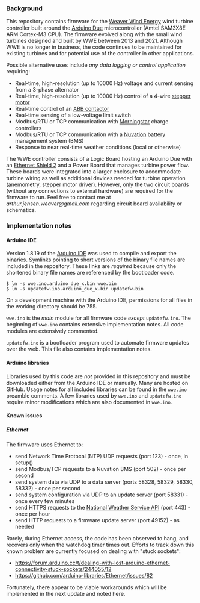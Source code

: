 ### Background
This repository contains firmware for the [Weaver Wind Energy](https://www.arthurjweaver.net/weaver-wind-energy/) wind turbine controller
built around the [Arduino Due](https://store-usa.arduino.cc/products/arduino-due?selectedStore=us) microcontroller (Amtel SAM3X8E ARM Cortex-M3 CPU). The firmware evolved along with the small wind turbines designed and built by WWE between 2013 and 2021. Although WWE is no longer in business, the code continues to be maintained for existing turbines and for potential use of the controller in other applications. 

Possible alternative uses include _any data logging or control application_ requiring:
- Real-time, high-resolution (up to 10000 Hz) voltage and current sensing from a 3-phase alternator
- Real-time, high-resolution (up to 10000 Hz) control of a 4-wire [stepper motor](https://www.anaheimautomation.com/products/stepper/stepper-motor-item.php?sID=42&pt=i&tID=81&cID=19)
- Real-time control of an [ABB contactor](https://new.abb.com/products/1SBL177501R1100/af16-22-00-11)
- Real-time sensing of a low-voltage limit switch
- Modbus/RTU or TCP communication with [Morningstar](https://www.morningstarcorp.com/) charge controllers
- Modbus/RTU or TCP communication with a [Nuvation](https://www.nuvationenergy.com/) battery management system (BMS)
- Response to near real-time weather conditions (local or otherwise)

The WWE controller consists of a Logic Board hosting an Arduino Due with an [Ethernet Shield 2](https://store-usa.arduino.cc/products/arduino-ethernet-shield-2?selectedStore=us) and a Power Board that manages turbine power flow. These boards were integrated into a larger enclosure to accommodate turbine wiring as well as additional devices needed for turbine operation (anemometry, stepper motor driver). However, only the two circuit boards (without any connections to external hardware) are required for the firmware to run. Feel free to contact me at _arthur.jensen.weaver@gmail.com_ regarding circuit board availability or schematics.

### Implementation notes

#### Arduino IDE
Version 1.8.19 of the [Arduino IDE](https://www.arduino.cc/en/software) was used to compile and export the binaries. Symlinks pointing to short versions of the binary file names are included in the repository. These links are *required* because only the shortened binary file names are referenced by the bootloader code.
```
$ ln -s wwe.ino.arduino_due_x.bin wwe.bin 
$ ln -s updatefw.ino.arduino_due_x.bin updatefw.bin
```
On a development machine with the Arduino IDE, permissions for all files in the working directory should be 755.

`wwe.ino` is the _main_ module for all firmware code _except_ `updatefw.ino`. The beginning of `wwe.ino` contains extensive implementation notes. All code modules are extensively commented.

`updatefw.ino` is a bootloader program used to automate firmware updates over the web. This file also contains implementation notes.

#### Arduino libraries
Libraries used by this code are _not_ provided in this repository and must be downloaded either from the Arduino IDE or manually. Many are hosted on GitHub. Usage notes for all included libraries can be found in the `wwe.ino` preamble comments. A few libraries used by `wwe.ino` and `updatefw.ino` require minor modifications which are also documented in `wwe.ino`.

#### Known issues

##### Ethernet
The firmware uses Ethernet to:
- send Network Time Protocal (NTP) UDP requests (port 123) - once, in setup()
- send Modbus/TCP requests to a Nuvation BMS (port 502) - once per second
- send system data via UDP to a data server (ports 58328, 58329, 58330, 58332) - once per second
- send system configuration via UDP to an update server (port 58331) - once every few minutes
- send HTTPS requests to the [National Weather Service API](https://www.weather.gov/documentation/services-web-api) (port 443) - once per hour
- send HTTP requests to a firmware update server (port 49152) - as needed

Rarely, during Ethernet access, the code has been observed to hang, and recovers only when the watchdog timer times out. Efforts to track down this known problem are currently focused on dealing with "stuck sockets":
- https://forum.arduino.cc/t/dealing-with-lost-arduino-ethernet-connectivity-stuck-sockets/244055/12
- https://github.com/arduino-libraries/Ethernet/issues/82

Fortunately, there appear to be viable workarounds which will be implemented in the next update and noted here.



